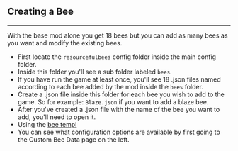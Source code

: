 ## **Creating a Bee**
***

With the base mod alone you get 18 bees but you can add as many bees as you want and modify the existing bees.

* First locate the `resourcefulbees` config folder inside the main config folder.
* Inside this folder you'll see a sub folder labeled `bees`.
* If you have run the game at least once, you'll see 18 .json files named according to each bee added by the mod inside the `bees` folder. 
* Create a .json file inside this folder for each bee you wish to add to the game. So for example: `Blaze.json` if you want to add a blaze bee.
* After you've created a .json file with the name of the bee you want to add, you'll need to open it. 
* Using the [bee templ](https://minecraft.gamepedia.com/Language)
* You can see what configuration options are available by first going to the Custom Bee Data page on the left.
<!--stackedit_data:
eyJoaXN0b3J5IjpbMzA0NDI5OTIyXX0=
-->